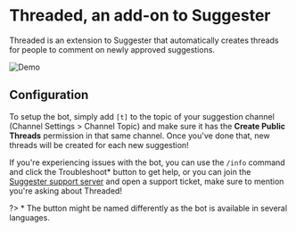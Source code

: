 # Threaded, an add-on to Suggester 
Threaded is an extension to Suggester that automatically creates threads for people to comment on newly approved suggestions.

![Demo](https://cdn.discordapp.com/attachments/1052544153143222303/1129396368256020580/threaded_example.png)

## Configuration
To setup the bot, simply add `[t]` to the topic of your suggestion channel (Channel Settings > Channel Topic) and make sure it has the **Create Public Threads** permission in that same channel.
Once you've done that, new threads will be created for each new suggestion! 

If you're experiencing issues with the bot, you can use the `/info` command and click the Troubleshoot* button to get help, or you can join the [Suggester support server](https://suggester.js.org/support) and open a support ticket, make sure to mention you're asking about Threaded!


?> * The button might be named differently as the bot is available in several languages.
